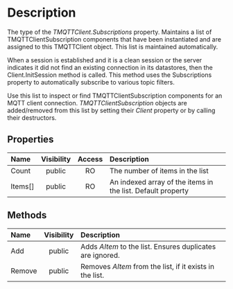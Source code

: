 # Description

The type of the _TMQTTClient.Subscriptions_ property. Maintains a list of TMQTTClientSubscription components that have been instantiated and are assigned to this TMQTTClient object. This list is maintained automatically. 

When a session is established and it is a clean session or the server indicates it did not find an existing connection in its datastores, then the Client.InitSession method is called. This method uses the Subscriptions property to automatically subscribe to various topic filters.

Use this list to inspect or find TMQTTClientSubscription components for an MQTT client connection. _TMQTTClientSubscription_ objects are added/removed from this list by setting their _Client_ property or by calling their destructors.

## Properties

Name | Visibility | Access | Description
:--- | :---: | :---: | :---
Count | public | RO | The number of items in the list
Items[] | public | RO | An indexed array of the items in the list. Default property

## Methods

Name | Visibility | Description
:--- | :---: | :---
Add | public | Adds _AItem_ to the list. Ensures duplicates are ignored.
Remove | public | Removes _AItem_ from the list, if it exists in the list.
           
